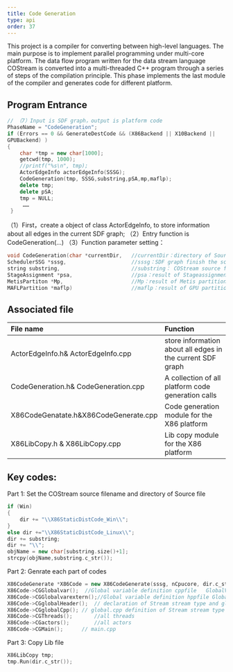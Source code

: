 ```yaml
---
title: Code Generation
type: api
order: 37
---
```


This project is a compiler for converting between high-level languages. The main purpose is to implement parallel programming under multi-core platform. The data flow program written for the data stream language COStream is converted into a multi-threaded C++ program through a series of steps of the compilation principle.
This phase implements the last module of the compiler and generates code for different platform.

## Program Entrance
```c++
// （7）Input is SDF graph，output is platform code
PhaseName = "CodeGeneration";
if (Errors == 0 && GenerateDestCode && (X86Backend || X10Backend ||
GPUBackend) )
{
	char *tmp = new char[1000];
	getcwd(tmp, 1000);
	//printf("%s\n", tmp);
	ActorEdgeInfo actorEdgeInfo(SSSG);
	CodeGeneration(tmp, SSSG,substring,pSA,mp,maflp);
	delete tmp;
	delete pSA;
	tmp = NULL;
     ……
 }

```
（1）First，create a object of class ActorEdgeInfo, to store information about all edges in the current SDF graph;
	（2）Entry function is CodeGeneration(…)
	（3）Function parameter setting：
```c++
void CodeGeneration(char *currentDir,   //currentDir：directory of Source file 
SchedulerSSG *sssg,                     //sssg：SDF graph finish the scheduling and division
string substring,                       //substring： COStream source filename
StageAssignment *psa,                   //psa：result of Stageassignment
MetisPartiton *Mp,                      //Mp：result of Metis partition 
MAFLPartition *maflp)                   //maflp：result of GPU partition 
```

## Associated file

|File name |Function|
|:-|:-|
|ActorEdgeInfo.h& ActorEdgeInfo.cpp|store information about all edges in the current SDF graph|
|CodeGeneration.h& CodeGeneration.cpp|A collection of all platform code generation calls|
|X86CodeGenatate.h&X86CodeGenerate.cpp|Code generation module for the X86 platform|
|X86LibCopy.h & X86LibCopy.cpp|Lib copy module for the X86 platform|


## Key codes:
Part 1: Set the COStream source filename and directory of Source file
```c++
if (Win)
{
	dir += "\\X86StaticDistCode_Win\\";
}
else dir +="\\X86StaticDistCode_Linux\\";
dir += substring;
dir += "\\";
objName = new char[substring.size()+1];
strcpy(objName,substring.c_str());
```

Part 2: Genrate each part of codes
```c++
X86CodeGenerate *X86Code = new X86CodeGenerate(sssg, nCpucore, dir.c_str(),psa,Mp);
X86Code->CGGlobalvar();	 //Global variable definition cppfile	GlobalVar.cpp
X86Code->CGGlobalvarextern();//Global variable definition hppfile GlobalVar.h
X86Code->CGglobalHeader();	// declaration of Stream stream type and global stream buffer
X86Code->CGglobalCpp();	// global.cpp definition of Stream stream type and global stream buffer
X86Code->CGThreads();		//all threads
X86Code->CGactors();		//all actors
X86Code->CGMain();		// main.cpp
```
Part 3: Copy Lib file
```c++
X86LibCopy tmp;
tmp.Run(dir.c_str());
```
